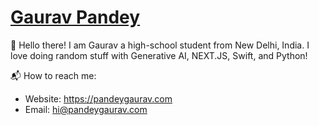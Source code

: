 # [Gaurav Pandey](https://pandeygaurav.com)
👋 Hello there! I am Gaurav a high-school student from New Delhi, India. I love doing random stuff with Generative AI, NEXT.JS, Swift, and Python!

📬 How to reach me:
<br>

- Website: https://pandeygaurav.com
- Email: hi@pandeygaurav.com
